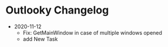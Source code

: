 # Outlooky Changelog

* 2020-11-12
	- Fix: GetMainWindow in case of multiple windows opened
	- add New Task
	
